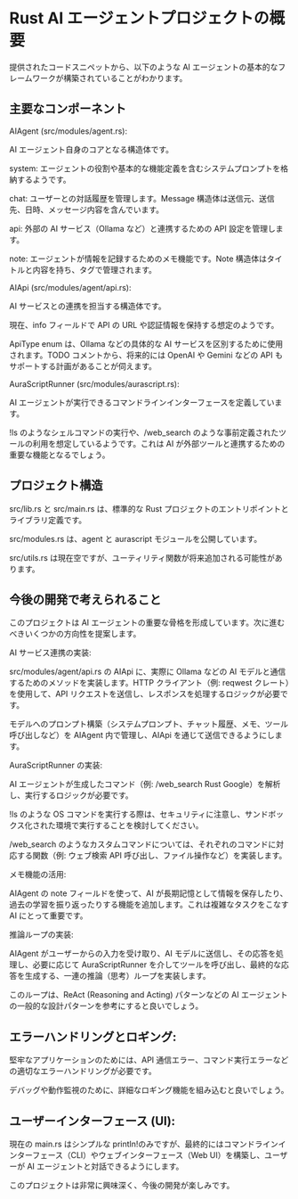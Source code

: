 # Rust AI エージェントプロジェクトの概要

提供されたコードスニペットから、以下のような AI エージェントの基本的なフレームワークが構築されていることがわかります。

## 主要なコンポーネント

AIAgent (src/modules/agent.rs):

AI エージェント自身のコアとなる構造体です。

system: エージェントの役割や基本的な機能定義を含むシステムプロンプトを格納するようです。

chat: ユーザーとの対話履歴を管理します。Message 構造体は送信元、送信先、日時、メッセージ内容を含んでいます。

api: 外部の AI サービス（Ollama など）と連携するための API 設定を管理します。

note: エージェントが情報を記録するためのメモ機能です。Note 構造体はタイトルと内容を持ち、タグで管理されます。

AIApi (src/modules/agent/api.rs):

AI サービスとの連携を担当する構造体です。

現在、info フィールドで API の URL や認証情報を保持する想定のようです。

ApiType enum は、Ollama などの具体的な AI サービスを区別するために使用されます。TODO コメントから、将来的には OpenAI や Gemini などの API もサポートする計画があることが伺えます。

AuraScriptRunner (src/modules/aurascript.rs):

AI エージェントが実行できるコマンドラインインターフェースを定義しています。

!ls のようなシェルコマンドの実行や、/web_search のような事前定義されたツールの利用を想定しているようです。これは AI が外部ツールと連携するための重要な機能となるでしょう。

## プロジェクト構造

src/lib.rs と src/main.rs は、標準的な Rust プロジェクトのエントリポイントとライブラリ定義です。

src/modules.rs は、agent と aurascript モジュールを公開しています。

src/utils.rs は現在空ですが、ユーティリティ関数が将来追加される可能性があります。

## 今後の開発で考えられること

このプロジェクトは AI エージェントの重要な骨格を形成しています。次に進むべきいくつかの方向性を提案します。

AI サービス連携の実装:

src/modules/agent/api.rs の AIApi に、実際に Ollama などの AI モデルと通信するためのメソッドを実装します。HTTP クライアント（例: reqwest クレート）を使用して、API リクエストを送信し、レスポンスを処理するロジックが必要です。

モデルへのプロンプト構築（システムプロンプト、チャット履歴、メモ、ツール呼び出しなど）を AIAgent 内で管理し、AIApi を通じて送信できるようにします。

AuraScriptRunner の実装:

AI エージェントが生成したコマンド（例: /web_search Rust Google）を解析し、実行するロジックが必要です。

!ls のような OS コマンドを実行する際は、セキュリティに注意し、サンドボックス化された環境で実行することを検討してください。

/web_search のようなカスタムコマンドについては、それぞれのコマンドに対応する関数（例: ウェブ検索 API 呼び出し、ファイル操作など）を実装します。

メモ機能の活用:

AIAgent の note フィールドを使って、AI が長期記憶として情報を保存したり、過去の学習を振り返ったりする機能を追加します。これは複雑なタスクをこなす AI にとって重要です。

推論ループの実装:

AIAgent がユーザーからの入力を受け取り、AI モデルに送信し、その応答を処理し、必要に応じて AuraScriptRunner を介してツールを呼び出し、最終的な応答を生成する、一連の推論（思考）ループを実装します。

このループは、ReAct (Reasoning and Acting) パターンなどの AI エージェントの一般的な設計パターンを参考にすると良いでしょう。

## エラーハンドリングとロギング:

堅牢なアプリケーションのためには、API 通信エラー、コマンド実行エラーなどの適切なエラーハンドリングが必要です。

デバッグや動作監視のために、詳細なロギング機能を組み込むと良いでしょう。

## ユーザーインターフェース (UI):

現在の main.rs はシンプルな println!のみですが、最終的にはコマンドラインインターフェース（CLI）やウェブインターフェース（Web UI）を構築し、ユーザーが AI エージェントと対話できるようにします。

このプロジェクトは非常に興味深く、今後の開発が楽しみです。
